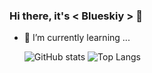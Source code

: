 ### Hi there, it's < Blueskiy > 👋

- 🌱 I’m currently learning ...
  
  ![GitHub stats](https://github-readme-stats.vercel.app/api?username=blueskiy&show_icons=true&theme=buefy)
  ![Top Langs](https://github-readme-stats.vercel.app/api/top-langs/?username=blueskiy&theme=buefy&layout=compact)

<!--
**blueskiy/blueskiy** is a ✨ _special_ ✨ repository because its `README.md` (this file) appears on your GitHub profile.

Here are some ideas to get you started:

- 🔭 I’m currently working on ...
- 🌱 I’m currently learning ...
- 👯 I’m looking to collaborate on ...
- 🤔 I’m looking for help with ...
- 💬 Ask me about ...
- 📫 How to reach me: ...
- 😄 Pronouns: ...
- ⚡ Fun fact: ...
-->

